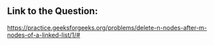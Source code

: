 ## Link to the Question:

https://practice.geeksforgeeks.org/problems/delete-n-nodes-after-m-nodes-of-a-linked-list/1/#
